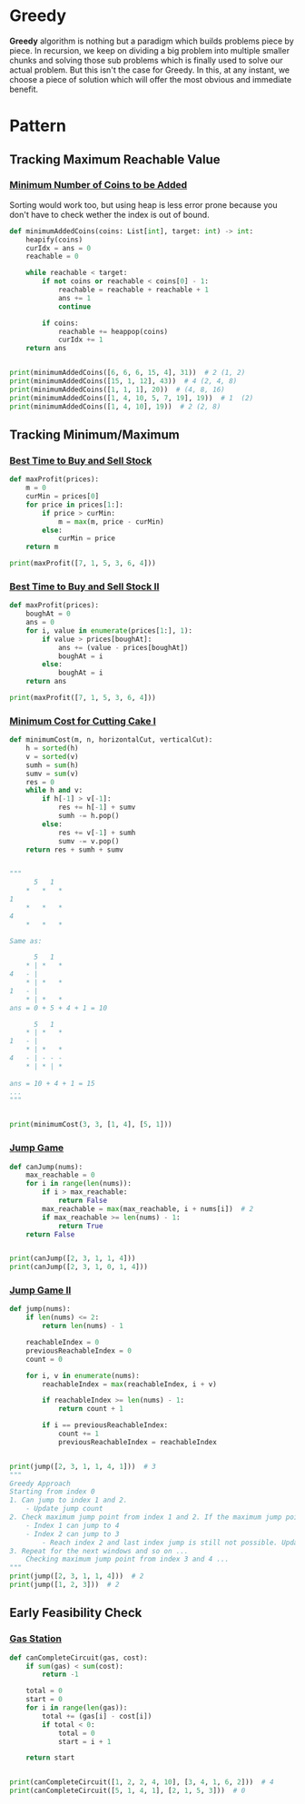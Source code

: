 # Greedy
**Greedy** algorithm is nothing but a paradigm which builds problems piece by piece. In recursion, we keep on dividing a big problem into multiple smaller chunks and solving those sub problems which is finally used to solve our actual problem. But this isn't the case for Greedy. In this, at any instant, we choose a piece of solution which will offer the most obvious and immediate benefit.

# Pattern
## Tracking Maximum Reachable Value
### [Minimum Number of Coins to be Added](https://leetcode.com/problems/minimum-number-of-coins-to-be-added/)
Sorting would work too, but using heap is less error prone because you don't have to check wether the index is out of bound.
```python
def minimumAddedCoins(coins: List[int], target: int) -> int:
    heapify(coins)
    curIdx = ans = 0
    reachable = 0

    while reachable < target:
        if not coins or reachable < coins[0] - 1:
            reachable = reachable + reachable + 1
            ans += 1
            continue

        if coins:
            reachable += heappop(coins)
            curIdx += 1
    return ans


print(minimumAddedCoins([6, 6, 6, 15, 4], 31))  # 2 (1, 2)
print(minimumAddedCoins([15, 1, 12], 43))  # 4 (2, 4, 8)
print(minimumAddedCoins([1, 1, 1], 20))  # (4, 8, 16)
print(minimumAddedCoins([1, 4, 10, 5, 7, 19], 19))  # 1  (2)
print(minimumAddedCoins([1, 4, 10], 19))  # 2 (2, 8)
```

## Tracking Minimum/Maximum
### [Best Time to Buy and Sell Stock](https://leetcode.com/problems/best-time-to-buy-and-sell-stock)
```python
def maxProfit(prices):
    m = 0
    curMin = prices[0]
    for price in prices[1:]:
        if price > curMin:
            m = max(m, price - curMin)
        else:
            curMin = price
    return m

print(maxProfit([7, 1, 5, 3, 6, 4]))
```

### [Best Time to Buy and Sell Stock II](https://leetcode.com/problems/best-time-to-buy-and-sell-stock-ii)
```python
def maxProfit(prices):
    boughAt = 0
    ans = 0
    for i, value in enumerate(prices[1:], 1):
        if value > prices[boughAt]:
            ans += (value - prices[boughAt])
            boughAt = i
        else:
            boughAt = i
    return ans

print(maxProfit([7, 1, 5, 3, 6, 4]))
```

### [Minimum Cost for Cutting Cake I](https://leetcode.com/problems/minimum-cost-for-cutting-cake-i)
```python
def minimumCost(m, n, horizontalCut, verticalCut):
    h = sorted(h)
    v = sorted(v)
    sumh = sum(h)
    sumv = sum(v)
    res = 0
    while h and v:
        if h[-1] > v[-1]:
            res += h[-1] + sumv
            sumh -= h.pop()
        else:
            res += v[-1] + sumh
            sumv -= v.pop()
    return res + sumh + sumv


"""
      5   1
    *   *   *
1
    *   *   *
4
    *   *   *

Same as:

      5   1
    * | *   *
4   - |
    * | *   *
1   - |
    * | *   *
ans = 0 + 5 + 4 + 1 = 10

      5   1
    * | *   * 
1   - |       
    * | *   *
4   - | - - -
    * | * | *
    
ans = 10 + 4 + 1 = 15
...
"""


print(minimumCost(3, 3, [1, 4], [5, 1]))
```

### [Jump Game](https://leetcode.com/problems/jump-game/)
```python
def canJump(nums):
    max_reachable = 0
    for i in range(len(nums)):
        if i > max_reachable:
            return False
        max_reachable = max(max_reachable, i + nums[i])  # 2
        if max_reachable >= len(nums) - 1:
            return True
    return False


print(canJump([2, 3, 1, 1, 4]))
print(canJump([2, 3, 1, 0, 1, 4]))
```

### [Jump Game II](https://leetcode.com/problems/jump-game-ii/)
```python
def jump(nums):
    if len(nums) <= 2:
        return len(nums) - 1

    reachableIndex = 0
    previousReachableIndex = 0
    count = 0

    for i, v in enumerate(nums):
        reachableIndex = max(reachableIndex, i + v)

        if reachableIndex >= len(nums) - 1:
            return count + 1

        if i == previousReachableIndex:
            count += 1
            previousReachableIndex = reachableIndex


print(jump([2, 3, 1, 1, 4, 1]))  # 3
"""
Greedy Approach
Starting from index 0
1. Can jump to index 1 and 2.
    - Update jump count
2. Check maximum jump point from index 1 and 2. If the maximum jump point is reached (index 2) and we can still not finish jumping to the last index. Update jump count.
    - Index 1 can jump to 4
    - Index 2 can jump to 3
        - Reach index 2 and last index jump is still not possible. Update jump count.
3. Repeat for the next windows and so on ...
    Checking maximum jump point from index 3 and 4 ...
"""
print(jump([2, 3, 1, 1, 4]))  # 2
print(jump([1, 2, 3]))  # 2
```


## Early Feasibility Check
### [Gas Station](https://leetcode.com/problems/gas-station/)
```python
def canCompleteCircuit(gas, cost):
    if sum(gas) < sum(cost):
        return -1

    total = 0
    start = 0
    for i in range(len(gas)):
        total += (gas[i] - cost[i])
        if total < 0:
            total = 0
            start = i + 1

    return start


print(canCompleteCircuit([1, 2, 2, 4, 10], [3, 4, 1, 6, 2]))  # 4
print(canCompleteCircuit([5, 1, 4, 1], [2, 1, 5, 3]))  # 0
```
